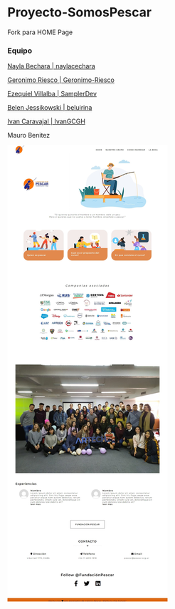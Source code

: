 # Proyecto-SomosPescar
Fork para HOME Page
### Equipo
[Nayla Bechara | naylacechara ](https://github.com/naylabechara)

[Geronimo Riesco | Geronimo-Riesco ](https://github.com/Geronimo-Riesco)

[Ezequiel Villalba | SamplerDev ](https://github.com/SamplerDev)

[Belen Jessikowski | beluirina ](https://github.com/beluirina)

[Ivan Caravajal | IvanGCGH ](https://github.com/IvanGCGH)

Mauro Benitez

![image](https://github.com/beluirina/Proyecto-SomosPescar/blob/main/Screen%20Capture%20009%20-%20Somos%20Pescar%20-%20127.0.0.1.jpg)
